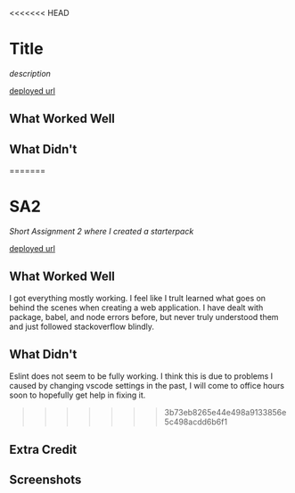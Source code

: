 <<<<<<< HEAD
# Title

*description*

[deployed url](http://url-if-deployed-here)

## What Worked Well

## What Didn't

=======
# SA2

*Short Assignment 2 where I created a starterpack*

[deployed url](https://jamesvsa2.onrender.com)

## What Worked Well

I got everything mostly working. I feel like I trult learned what goes on behind the scenes when creating a web application. I have dealt with package, babel, and node errors before, but never truly understood them and just followed stackoverflow blindly.

## What Didn't

Eslint does not seem to be fully working. I think this is due to problems I caused by changing vscode settings in the past, I will come to office hours soon to hopefully get help in fixing it.

>>>>>>> 3b73eb8265e44e498a9133856e5c498acdd6b6f1
## Extra Credit

## Screenshots
